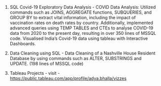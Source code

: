 1. SQL Covid-19 Exploratory Data Analysis - COVID Data Analysis: Utilized commands such as JOINS, AGGREGATE functions, SUBQUERIES, and GROUP BY to extract vital information, 
including the impact of vaccination rates on death rates by country. Additionally, implemented advanced queries using TEMP TABLES and CTEs to analyse COVID-19 data from 2020
to the present day, resulting in over 350 lines of MSSQL code. Visualised India’s Covid-19 data using tableau with Interactive Dashboards.

3. Data Cleaning using SQL - Data Cleaning of a Nashville House Resident Database by using commands such as ALTER, SUBSTRINGS and UPDATE. (198 lines of MSSQL code)
   
4. Tableau Projects - visit - https://public.tableau.com/app/profile/adya.bhalla/vizzes
